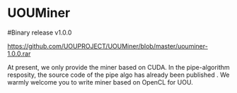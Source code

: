 # UOUMiner

#Binary release v1.0.0 

https://github.com/UOUPROJECT/UOUMiner/blob/master/uouminer-1.0.0.rar


At present, we only provide the miner based on CUDA. In the pipe-algorithm resposity, the source code of the pipe algo has already been published . We warmly welcome you to write miner based on OpenCL for UOU.
